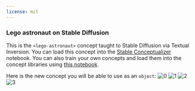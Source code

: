 ```yaml
---
license: mit
---
```

### Lego astronaut on Stable Diffusion
This is the `<lego-astronaut>` concept taught to Stable Diffusion via Textual Inversion. You can load this concept into the [Stable Conceptualizer](https://colab.research.google.com/github/huggingface/notebooks/blob/main/diffusers/stable_conceptualizer_inference.ipynb) notebook. You can also train your own concepts and load them into the concept libraries using [this notebook](https://colab.research.google.com/github/huggingface/notebooks/blob/main/diffusers/sd_textual_inversion_training.ipynb).

Here is the new concept you will be able to use as an `object`:
![<lego-astronaut> 0](https://huggingface.co/sd-concepts-library/lego-astronaut/resolve/main/concept_images/3.jpeg)
![<lego-astronaut> 1](https://huggingface.co/sd-concepts-library/lego-astronaut/resolve/main/concept_images/0.jpeg)
![<lego-astronaut> 2](https://huggingface.co/sd-concepts-library/lego-astronaut/resolve/main/concept_images/2.jpeg)
![<lego-astronaut> 3](https://huggingface.co/sd-concepts-library/lego-astronaut/resolve/main/concept_images/1.jpeg)

